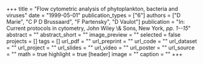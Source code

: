 +++
title = "Flow cytometric analysis of phytoplankton, bacteria and viruses"
date = "1999-05-01"
publication_types = ["6"]
authors = ["D Marie", "C P D Brussaard", "F Partensky", "D Vaulot"]
publication = "In: Current protocols in cytometry, John Wiley \\& Sons, New York, _pp. 1--15_"
abstract = ""
abstract_short = ""
image_preview = ""
selected = false
projects = []
tags = []
url_pdf = ""
url_preprint = ""
url_code = ""
url_dataset = ""
url_project = ""
url_slides = ""
url_video = ""
url_poster = ""
url_source = ""
math = true
highlight = true
[header]
image = ""
caption = ""
+++

